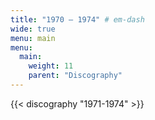```yaml
---
title: "1970 — 1974" # em-dash
wide: true
menu: main
menu:
  main:
    weight: 11
    parent: "Discography"
---
```


{{< discography "1971-1974" >}}
